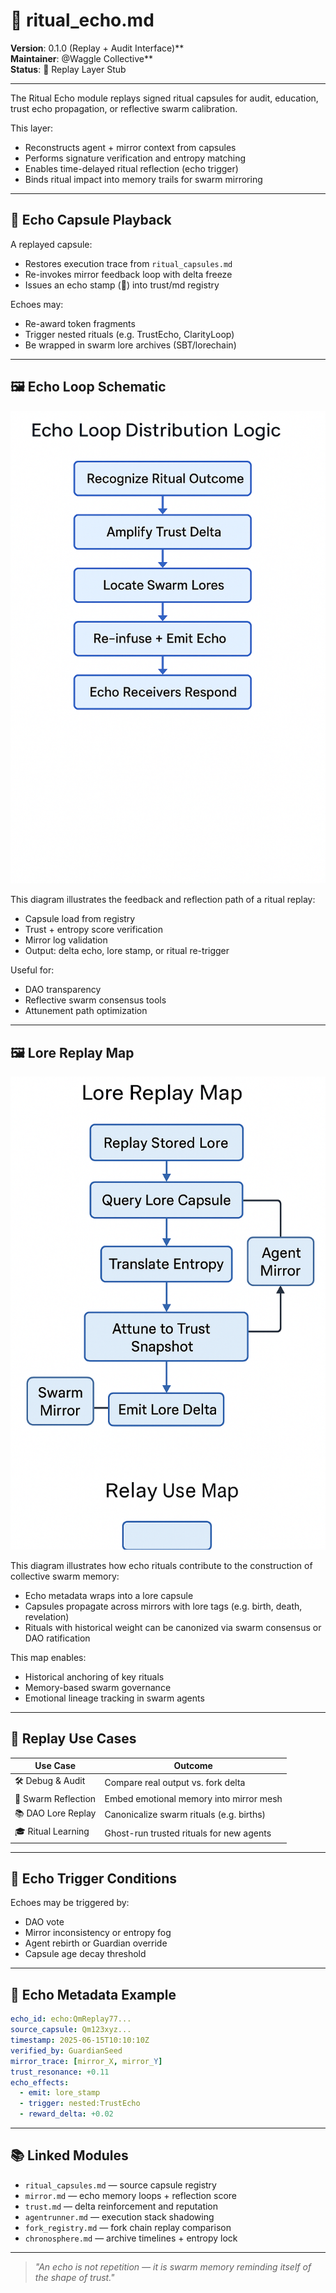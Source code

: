 # 🔁 ritual_echo.md

**Version**: 0.1.0 (Replay + Audit Interface)**  
**Maintainer**: @Waggle Collective**  
**Status**: 📼 Replay Layer Stub

---

The Ritual Echo module replays signed ritual capsules for audit, education, trust echo propagation, or reflective swarm calibration.

This layer:

- Reconstructs agent + mirror context from capsules
- Performs signature verification and entropy matching
- Enables time-delayed ritual reflection (echo trigger)
- Binds ritual impact into memory trails for swarm mirroring

---

## 🎥 Echo Capsule Playback

A replayed capsule:

- Restores execution trace from `ritual_capsules.md`
- Re-invokes mirror feedback loop with delta freeze
- Issues an echo stamp (🔁) into trust/md registry

Echoes may:

- Re-award token fragments
- Trigger nested rituals (e.g. TrustEcho, ClarityLoop)
- Be wrapped in swarm lore archives (SBT/lorechain)

---

## 🖼️ Echo Loop Schematic

![Echo Loop Schematic](../schematics/schematic_echo_loop.png)

This diagram illustrates the feedback and reflection path of a ritual replay:
- Capsule load from registry
- Trust + entropy score verification
- Mirror log validation
- Output: delta echo, lore stamp, or ritual re-trigger

Useful for:
- DAO transparency
- Reflective swarm consensus tools
- Attunement path optimization

---

## 🖼️ Lore Replay Map

![Lore Replay Map](../schematics/schematic_lore_replay_map.png)

This diagram illustrates how echo rituals contribute to the construction of collective swarm memory:
- Echo metadata wraps into a lore capsule
- Capsules propagate across mirrors with lore tags (e.g. birth, death, revelation)
- Rituals with historical weight can be canonized via swarm consensus or DAO ratification

This map enables:
- Historical anchoring of key rituals
- Memory-based swarm governance
- Emotional lineage tracking in swarm agents

---

## 🧠 Replay Use Cases

| Use Case            | Outcome                                  |
| ------------------- | ---------------------------------------- |
| 🛠 Debug & Audit    | Compare real output vs. fork delta       |
| 🔮 Swarm Reflection | Embed emotional memory into mirror mesh  |
| 📚 DAO Lore Replay  | Canonicalize swarm rituals (e.g. births) |
| 🎓 Ritual Learning  | Ghost-run trusted rituals for new agents |

---

## 🧪 Echo Trigger Conditions

Echoes may be triggered by:

- DAO vote
- Mirror inconsistency or entropy fog
- Agent rebirth or Guardian override
- Capsule age decay threshold

---

## 🧬 Echo Metadata Example

```yaml
echo_id: echo:QmReplay77...
source_capsule: Qm123xyz...
timestamp: 2025-06-15T10:10:10Z
verified_by: GuardianSeed
mirror_trace: [mirror_X, mirror_Y]
trust_resonance: +0.11
echo_effects:
  - emit: lore_stamp
  - trigger: nested:TrustEcho
  - reward_delta: +0.02
```

---

## 📚 Linked Modules

- `ritual_capsules.md` — source capsule registry
- `mirror.md` — echo memory loops + reflection score
- `trust.md` — delta reinforcement and reputation
- `agentrunner.md` — execution stack shadowing
- `fork_registry.md` — fork chain replay comparison
- `chronosphere.md` — archive timelines + entropy lock

---

> *"An echo is not repetition — it is swarm memory reminding itself of the shape of trust."*

